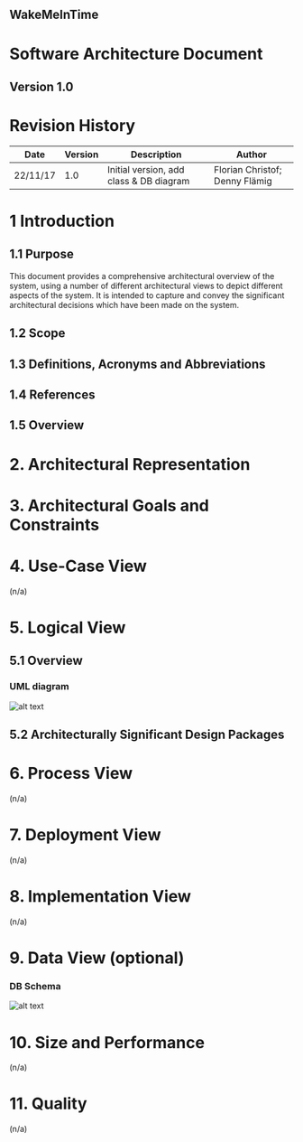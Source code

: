 **WakeMeInTime**
----------------

Software Architecture Document
==============================

**Version 1.0**
---------------

Revision History
================

| **Date** | **Version** | **Description**                         | **Author**                     |
|----------|-------------|-----------------------------------------|--------------------------------|
| 22/11/17 | 1.0         | Initial version, add class & DB diagram | Florian Christof; Denny Flämig |

1 Introduction
==============

1.1 Purpose
-----------

This document provides a comprehensive architectural overview of the system, using a number of different architectural views to depict different aspects of the system. It is intended to capture and convey the significant architectural decisions which have been made on the system.

1.2 Scope
-----------

1.3 Definitions, Acronyms and Abbreviations
-----------

1.4 References
-----------

1.5 Overview
-----------

# 2. Architectural Representation


# 3. Architectural Goals and Constraints


# 4. Use-Case View

(n/a)

# 5. Logical View

5.1 Overview
-------------

### UML diagram
![alt text][logo]

[logo]: https://github.com/flowriance/DFFC/blob/master/doc/ClassDiagram.png "Class diagram"


5.2  Architecturally Significant Design Packages
------------------------------------------------


# 6. Process View

(n/a)

# 7. Deployment View

(n/a)

# 8. Implementation View

(n/a)

# 9. Data View (optional)

### DB Schema

![alt text][logo1]

[logo1]: https://github.com/flowriance/DFFC/blob/master/doc/Datatabase%20Diagram.png "Database diagram"


# 10. Size and Performance

(n/a)

# 11. Quality

(n/a)
